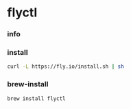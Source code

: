 # flyctl

### info

### install
```sh
curl -L https://fly.io/install.sh | sh
```

### brew-install
```sh
brew install flyctl
```

